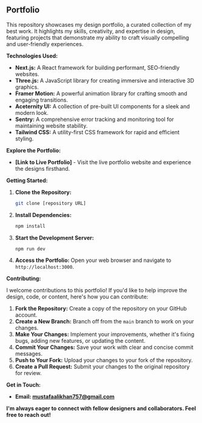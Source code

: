 ## Portfolio

This repository showcases my design portfolio, a curated collection of my best work. It highlights my skills, creativity, and expertise in design, featuring projects that demonstrate my ability to craft visually compelling and user-friendly experiences.

**Technologies Used:**

* **Next.js:** A React framework for building performant, SEO-friendly websites.
* **Three.js:** A JavaScript library for creating immersive and interactive 3D graphics.
* **Framer Motion:** A powerful animation library for crafting smooth and engaging transitions.
* **Aceternity UI:** A collection of pre-built UI components for a sleek and modern look.
* **Sentry:** A comprehensive error tracking and monitoring tool for maintaining website stability.
* **Tailwind CSS:** A utility-first CSS framework for rapid and efficient styling.

**Explore the Portfolio:**

* **[Link to Live Portfolio]** \- Visit the live portfolio website and experience the designs firsthand\.

**Getting Started:**

1. **Clone the Repository:**

    ```bash
    git clone [repository URL]
    ```
2. **Install Dependencies:**

    ```bash
    npm install
    ```
3. **Start the Development Server:**

    ```bash
    npm run dev
    ```
4. **Access the Portfolio:**
    Open your web browser and navigate to `http://localhost:3000`.

**Contributing:**

I welcome contributions to this portfolio! If you'd like to help improve the design, code, or content, here's how you can contribute:

1. **Fork the Repository:** Create a copy of the repository on your GitHub account.
2. **Create a New Branch:** Branch off from the `main` branch to work on your changes.
3. **Make Your Changes:** Implement your improvements, whether it's fixing bugs, adding new features, or updating the content.
4. **Commit Your Changes:** Save your work with clear and concise commit messages.
5. **Push to Your Fork:** Upload your changes to your fork of the repository.
6. **Create a Pull Request:** Submit your changes to the original repository for review.

**Get in Touch:**

* **Email: mustafaalikhan757@gmail.com**

**I'm always eager to connect with fellow designers and collaborators. Feel free to reach out!**
